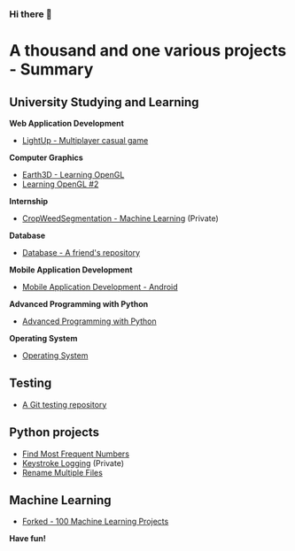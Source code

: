 ### Hi there 👋

<!--
**Lib3Rt9/Lib3Rt9** is a ✨ _special_ ✨ repository because its `README.md` (this file) appears on your GitHub profile.

Here are some ideas to get you started:

- 🔭 I’m currently working on ...
- 🌱 I’m currently learning ...
- 👯 I’m looking to collaborate on ...
- 🤔 I’m looking for help with ...
- 💬 Ask me about ...
- 📫 How to reach me: ...
- 😄 Pronouns: ...
- ⚡ Fun fact: ...
-->


# A thousand and one various projects - Summary

## University Studying and Learning

**Web Application Development**
- [LightUp - Multiplayer casual game](https://github.com/Lib3Rt9/LightUp)

**Computer Graphics**
- [Earth3D - Learning OpenGL](https://github.com/Lib3Rt9/Earth3D)
- [Learning OpenGL #2](https://github.com/Lib3Rt9/LearnOpenGL)

**Internship**
- [CropWeedSegmentation - Machine Learning](https://github.com/Lib3Rt9/CropWeedSegmentation) (Private)

**Database**
- [Database - A friend's repository](https://github.com/aidenpearce001/University-s-Project)

**Mobile Application Development**
- [Mobile Application Development - Android](https://github.com/Lib3Rt9/androiddev2022)

**Advanced Programming with Python**
- [Advanced Programming with Python](https://github.com/Lib3Rt9/pp2021)

**Operating System**
- [Operating System](https://github.com/Lib3Rt9/OS2020)

## Testing
- [A Git testing repository](https://github.com/Lib3Rt9/testGit)

## Python projects
- [Find Most Frequent Numbers](https://github.com/Lib3Rt9/MostFrequency)
- [Keystroke Logging](https://github.com/Lib3Rt9/Keylogger) (Private)
- [Rename Multiple Files](https://github.com/Lib3Rt9/PythonProjects/tree/rename_files)

## Machine Learning
- [Forked - 100 Machine Learning Projects](https://github.com/Lib3Rt9/100MLProjects)


**Have fun!**
